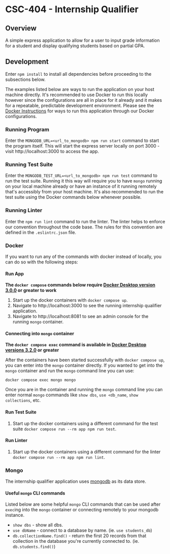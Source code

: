 # CSC-404 - Internship Qualifier

## Overview

A simple express application to allow for a user to input grade information for a student and display qualifying students based on partial GPA.

## Development

Enter `npm install` to install all dependencies before proceeding to the subsections below.

The examples listed below are ways to run the application on your host machine directly.  It's recommended to use Docker to run this locally however since the configurations are all in place for it already and it makes for a repeatable, predictable development environment.  Please see the [Docker Instructions](#docker) for ways to run this application through our Docker configurations.

### Running Program

Enter the `MONGODB_URL=<url_to_mongodb> npm run start` command to start the program itself.  This will start the express server locally on port 3000 - visit http://localhost:3000 to access the app.

### Running Test Suite

Enter the `MONGODB_TEST_URL=<url_to_mongodb> npm run test` command to run the test suite.  Running it this way will require you to have `mongo` running on your local machine already or have an instance of it running remotely that's accessibly from your host machine.  It's also recommended to run the test suite using the Docker commands below whenever possible.

### Running Linter

Enter the `npm run lint` command to run the linter.  The linter helps to enforce our convention throughout the code base.  The rules for this convention are defined in the `.eslintrc.json` file.

### Docker

If you want to run any of the commands with docker instead of locally, you can do so with the following steps:

#### Run App

**The `docker compose` commands below require [Docker Desktop version 3.0.0](https://docs.docker.com/docker-for-mac/release-notes/#docker-desktop-300) or greater to work**

1. Start up the docker containers with `docker compose up`.
2. Navigate to http://localhost:3000 to see the running internship qualifier application.
3. Navigate to http://localhost:8081 to see an admin console for the running `mongo` container.

#### Connecting into `mongo` container

**The `docker compose exec` command is available in [Docker Desktop versions 3.2.0](https://docs.docker.com/docker-for-mac/release-notes/#docker-desktop-320) or greater**

After the containers have been started successfully with `docker compose up`, you can enter into the `mongo` container directly.  If you wanted to get into the `mongo` container and run the `mongo` command line you can use:

`docker compose exec mongo mongo`

Once you are in the container and running the `mongo` command line you can enter normal `mongo` commands like `show dbs`, `use <db_name`, `show collections`, etc.

#### Run Test Suite

1. Start up the docker containers using a different command for the test suite `docker compose run --rm app npm run test`.

#### Run Linter

1. Start up the docker containers using a different command for the linter `docker compose run --rm app npm run lint`.

### Mongo

The internship qualifier application uses [mongodb](https://www.mongodb.com/2) as its data store.

#### Useful `mongo` CLI commands

Listed below are some helpful `mongo` CLI commands that can be used after `exec`ing into the `mongo` container or connecting remotely to your mongodb instance.

- `show dbs` - show all dbs.
- `use dbName` - connect to a database by name. (ie. `use students_db`)
- `db.collectionName.find()` - return the first 20 records from that collection in the database you're currently connected to. (ie. `db.students.find()`)
